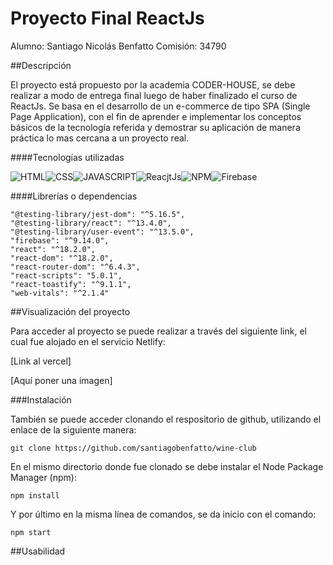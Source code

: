 

Proyecto Final ReactJs 
======

Alumno: Santiago Nicolás Benfatto
Comisión: 34790

##Descripción

El proyecto está propuesto por la academia CODER-HOUSE, se debe realizar a modo de entrega final luego de haber finalizado el curso de ReactJs.
Se basa en el desarrollo de un e-commerce de tipo SPA (Single Page Application), con el fin de aprender e implementar los conceptos básicos de la tecnología referida y demostrar su aplicación de manera práctica lo mas cercana a un proyecto real.

####Tecnologías utilizadas

![HTML](https://camo.githubusercontent.com/b9fe9f8e52c6fd30d814c24f3eb71cb09d7f5bc82d7f67a384055de93fdbb0bf/68747470733a2f2f696d672e69636f6e73382e636f6d2f636f6c6f722f34382f3030303030302f68746d6c2d352d2d76312e706e67)![CSS](https://camo.githubusercontent.com/dc75aee770dff630309493116eeebd6a39c7042e4e94780a5e6c8f107bebe76f/68747470733a2f2f696d672e69636f6e73382e636f6d2f636f6c6f722f34382f3030303030302f637373332e706e67)![JAVASCRIPT](https://camo.githubusercontent.com/84c2586aa67309f6fa224fdf5fdf33a633239375397a8e753ac1e7cc727f5458/68747470733a2f2f696d672e69636f6e73382e636f6d2f636f6c6f722f34382f3030303030302f6a6176617363726970742d2d76312e706e67)![ReacjtJs](https://cdn4.iconfinder.com/data/icons/logos-3/600/React.js_logo-42.png)![NPM](https://cdn4.iconfinder.com/data/icons/logos-brands-5/24/npm-42.png)![Firebase](https://cdn4.iconfinder.com/data/icons/google-i-o-2016/512/google_firebase-42.png)


####Librerías o dependencias

````
"@testing-library/jest-dom": "^5.16.5",
"@testing-library/react": "^13.4.0",
"@testing-library/user-event": "^13.5.0",
"firebase": "^9.14.0",
"react": "^18.2.0",
"react-dom": "^18.2.0",
"react-router-dom": "^6.4.3",
"react-scripts": "5.0.1",
"react-toastify": "^9.1.1",
"web-vitals": "^2.1.4"

````



##Visualización del proyecto

Para acceder al proyecto se puede realizar a través del siguiente link, el cual fue alojado en el servicio Netlify:

[Link al vercel]

[Aquí poner una imagen]


###Instalación

También se puede acceder clonando el respositorio de github, utilizando el enlace de la siguiente manera:

````
git clone https://github.com/santiagobenfatto/wine-club

````

En el mismo directorio donde fue clonado se debe instalar el Node Package Manager (npm):

````
npm install
````

Y por último en la misma línea de comandos, se da inicio con el comando:

````
npm start
````

##Usabilidad


